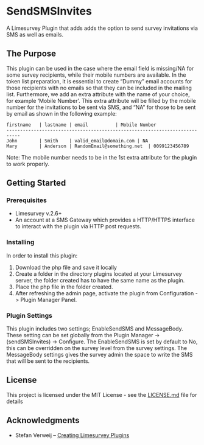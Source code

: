 # SendSMSInvites
A Limesurvey Plugin that adds adds the option to send survey invitations via SMS as well as emails.

## The Purpose

This plugin can be used in the case where the email field is missing/NA for some survey recipients, while their mobile numbers are available. In the token list preparation, it is essential to create “Dummy” email accounts for those recipients with no emails so that they can be included in the mailing list. Furthermore, we add an extra attribute with the name of your choice, for example ‘Mobile Number’. This extra attribute will be filled by the mobile number for the invitations to be sent via SMS, and “NA” for those to be sent by email as shown in the following example:

```
firstname	| lastname | email			| Mobile Number
---------------------------------------------------------------------------
John 		| Smith	   | valid_email@domain.com	| NA
Mary		| Anderson | RandomEmail@something.net	| 0099123456789

```

Note: The mobile number needs to be in the 1st extra attribute for the plugin to work properly.

## Getting Started

### Prerequisites

* Limesurvey v.2.6+
* An account at a SMS Gateway which provides a HTTP/HTTPS interface to interact with the plugin via HTTP post requests. 

### Installing

In order to install this plugin:
1.	Download the php file and save it locally
2.	Create a folder in the directory plugins located at your Limesurvey server, the folder created has to have the same name as the plugin.
3.	Place the php file in the folder created.
4.	After refreshing the admin page, activate the plugin from Configuration -> Plugin Manager Panel.

### Plugin Settings

This plugin includes two settings; EnableSendSMS and MessageBody. These setting can be set globally from the Plugin Manager -> (sendSMSInvites) -> Configure. The EnableSendSMS is set by default to No, this can be overridden on the survey level from the survey settings. The MessageBody settings gives the survey admin the space to write the SMS that will be sent to the recipients. 

## License

This project is licensed under the MIT License - see the [LICENSE.md](LICENSE.md) file for details

## Acknowledgments

* Stefan Verweij – [Creating Limesurvey Plugins](https://medium.com/@evently/creating-limesurvey-plugins-adcdf8d7e334)
